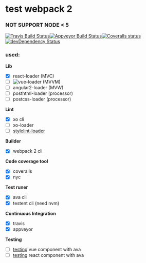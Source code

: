 # test webpack 2
### NOT SUPPORT NODE < 5
[![Travis Build Status](https://img.shields.io/travis/GitScrum/test-webpack.svg?style=flat-square&label=unix)](https://travis-ci.org/GitScrum/test-webpack)[![Appveyor Build Status](https://img.shields.io/appveyor/ci/GitScrum/test-webpack.svg?style=flat-square&label=windows)](https://ci.appveyor.com/project/GitScrum/test-webpack)[![Coveralls status](https://img.shields.io/coveralls/GitScrum/test-webpack.svg?style=flat-square)](https://coveralls.io/r/GitScrum/test-webpack)[![devDependency Status](https://david-dm.org/gitscrum/test-webpack/dev-status.svg?style=flat-square)](https://david-dm.org/gitscrum/test-webpack#info=devDependencies)

### used:

**Lib**
- [x] react-loader (MVC)
- [ ] ![vue-loader](https://github.com/vuejs/vue-loader) (MVVM)
- [ ] angular2-loader (MVW)
- [ ] posthtml-loader (processor)
- [ ] postcss-loader (processor)

**Lint**
- [x] xo cli
- [ ] xo-loader
- [ ] [stylelint-loader](https://github.com/adrianhall/stylelint-loader)

**Builder**
- [x] webpack 2 cli

**Code coverage tool**
- [x] coveralls
- [x] nyc

**Test runer**
- [x] ava cli 
- [x] testent cli (need nvm)

**Continuous Integration**
- [x] travis
- [x] appveyor

**Testing**
- [ ] [testing](https://github.com/vuejs/vueify-example/blob/master/test/unit/a.spec.js#L23-L43) vue component with ava 
- [ ] [testing](https://www.npmjs.com/package/react-addons-test-utils) react component with ava
